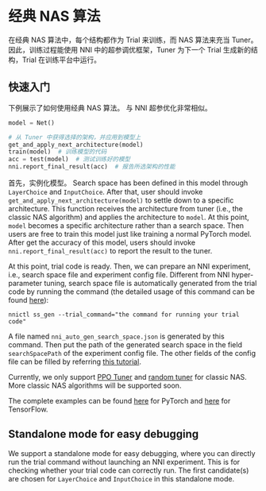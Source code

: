 # 经典 NAS 算法

在经典 NAS 算法中，每个结构都作为 Trial 来训练，而 NAS 算法来充当 Tuner。 因此，训练过程能使用 NNI 中的超参调优框架，Tuner 为下一个 Trial 生成新的结构，Trial 在训练平台中运行。

## 快速入门

下例展示了如何使用经典 NAS 算法。 与 NNI 超参优化非常相似。

```python
model = Net()

# 从 Tuner 中获得选择的架构，并应用到模型上
get_and_apply_next_architecture(model)
train(model)  # 训练模型的代码
acc = test(model)  # 测试训练好的模型
nni.report_final_result(acc)  # 报告所选架构的性能
```

首先，实例化模型。 Search space has been defined in this model through `LayerChoice` and `InputChoice`. After that, user should invoke `get_and_apply_next_architecture(model)` to settle down to a specific architecture. This function receives the architecture from tuner (i.e., the classic NAS algorithm) and applies the architecture to `model`. At this point, `model` becomes a specific architecture rather than a search space. Then users are free to train this model just like training a normal PyTorch model. After get the accuracy of this model, users should invoke `nni.report_final_result(acc)` to report the result to the tuner.

At this point, trial code is ready. Then, we can prepare an NNI experiment, i.e., search space file and experiment config file. Different from NNI hyper-parameter tuning, search space file is automatically generated from the trial code by running the command (the detailed usage of this command can be found [here](../Tutorial/Nnictl.md)):

`nnictl ss_gen --trial_command="the command for running your trial code"`

A file named `nni_auto_gen_search_space.json` is generated by this command. Then put the path of the generated search space in the field `searchSpacePath` of the experiment config file. The other fields of the config file can be filled by referring [this tutorial](../Tutorial/QuickStart.md).

Currently, we only support [PPO Tuner](../Tuner/BuiltinTuner.md) and [random tuner](https://github.com/microsoft/nni/tree/master/examples/tuners/random_nas_tuner) for classic NAS. More classic NAS algorithms will be supported soon.

The complete examples can be found [here](https://github.com/microsoft/nni/tree/master/examples/nas/classic_nas) for PyTorch and [here](https://github.com/microsoft/nni/tree/master/examples/nas/classic_nas-tf) for TensorFlow.

## Standalone mode for easy debugging

We support a standalone mode for easy debugging, where you can directly run the trial command without launching an NNI experiment. This is for checking whether your trial code can correctly run. The first candidate(s) are chosen for `LayerChoice` and `InputChoice` in this standalone mode.